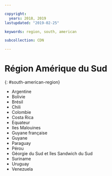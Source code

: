 ```yaml
---

copyright:
  years: 2018, 2019
lastupdated: "2019-02-25"

keywords: region, south, american

subcollection: CDN

---
```



# Région Amérique du Sud
{: #south-american-region}

* Argentine
* Bolivie
* Brésil
* Chili
* Colombie
* Costa Rica
* Equateur
* Iles Malouines
* Guyane française
* Guyane
* Paraguay
* Pérou
* Géorgie du Sud et îles Sandwich du Sud
* Suriname
* Uruguay
* Venezuela
